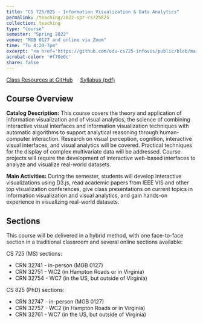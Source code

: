 ```yaml
---
title: "CS 725/825 - Information Visualization & Data Analytics"
permalink: /teaching/2022-spr-cs725825
collection: teaching
type: "course"
semester: "Spring 2022"
venue: "MGB 0127 and online via Zoom"
time: "Tu 4:20-7pm"
excerpt: "<a href='https://github.com/odu-cs725-infovis/public/blob/main/spr22/README.md' target='_blank'><i class='fab fa-fw fa-github' style='color:#171516'></i></a>  <a href='https://raw.githubusercontent.com/odu-cs725-infovis/public/main/spr22/syllabus.pdf' target='_blank' class='btn btn--mcw'><i class='fas fa-solid fa-file-pdf' style='color:#f70e0c'></i><span>Syllabus (pdf)</span></a> &nbsp; **Catalog Description:** This course covers the theory and application of information visualization and of visual analytics, the science of combining interactive visual interfaces and information visualization techniques with automatic algorithms to support analytical reasoning through human-computer interaction. Research on visual perception, cognition, interactive visual interfaces, and visual analytics will be covered. Practical techniques for the display of complex multivariate data will be addressed. Course projects will require the development of interactive web-based interfaces to analyze and visualize real-world datasets.  Prerequisite: CS 625 (Data Visualization)"
acrobat-color: '#f70e0c'
share: false
---
```


<a href="https://github.com/odu-cs725-infovis/public/blob/main/spr22/README.md" target="_blank" class="btn btn--mcw"><i class="fab fa-fw fa-github"></i><span> Class Resources at GitHub</span></a> &nbsp; &nbsp; <a href="https://raw.githubusercontent.com/odu-cs725-infovis/public/main/spr22/syllabus.pdf" target="_blank" class="btn btn--mcw"><i class='fas fa-solid fa-file-pdf' style='color: {{ page.acrobat-color }}'></i><span>Syllabus (pdf)</span></a>

## Course Overview

**Catalog Description:** This course covers the theory and application of information visualization and of visual analytics, the science of combining interactive visual interfaces and information visualization techniques with automatic algorithms to support analytical reasoning through human-computer interaction. Research on visual perception, cognition, interactive visual interfaces, and visual analytics will be covered. Practical techniques for the display of complex multivariate data will be addressed. Course projects will require the development of interactive web-based interfaces to analyze and visualize real-world datasets. 

**Main Activities:** During the semester, students will develop interactive visualizations using D3.js, read academic papers from IEEE VIS and other top visualization conferences, give class presentations on current topics in information visualization and visual analytics, and gain hands-on experience in visualizing real-world datasets. 

## Sections

This course will be delivered in a hybrid method, with one face-to-face section in a traditional classroom and several online sections available:

CS 725 (MS) sections:

* CRN 32741 - in-person (MGB 0127)
* CRN 32751 - WC2 (in Hampton Roads or in Virginia)
* CRN 32754 - WC7 (in the US, but outside of Virginia)

CS 825 (PhD) sections:

* CRN 32747 - in-person (MGB 0127)
* CRN 32757 - WC2 (in Hampton Roads or in Virginia)
* CRN 32761 - WC7 (in the US, but outside of Virginia)
